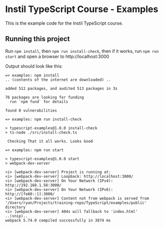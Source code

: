 # Instil TypeScript Course - Examples

This is the example code for the Instil TypeScript course.

## Running this project

Run `npm install`, then `npm run install-check`, then if it works, run `npm run start` and open a browser to http://localhost:3000

Output should look like this:

```
=> examples: npm install
.. (contents of the internet are downloaded) ..

added 512 packages, and audited 513 packages in 3s

76 packages are looking for funding
  run `npm fund` for details

found 0 vulnerabilities

=> examples: npm run install-check

> typescript-examples@1.0.0 install-check
> ts-node ./src/install-check.ts

 Checking That it all works. Looks Good

=> examples: npm run start

> typescript-examples@1.0.0 start
> webpack-dev-server

<i> [webpack-dev-server] Project is running at:
<i> [webpack-dev-server] Loopback: http://localhost:3000/
<i> [webpack-dev-server] On Your Network (IPv4): http://192.168.1.58:3000/
<i> [webpack-dev-server] On Your Network (IPv6): http://[fe80::1]:3000/
<i> [webpack-dev-server] Content not from webpack is served from '/Users/ryan/Projects/training-repo/TypeScript/examples/public' directory
<i> [webpack-dev-server] 404s will fallback to 'index.html'
..(snip)..
webpack 5.74.0 compiled successfully in 3874 ms

```
